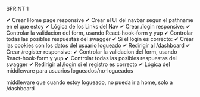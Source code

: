 SPRINT 1

✔ Crear Home page responsive
✔ Crear el UI del navbar segun el pathname en el que estoy
✔ Lógica de los Links del Nav
✔ Crear /login responsive:
    ✔ Controlar la validacion del form, usando React-hook-form y yup
    ✔ Controlar todas las posibles respuestas del swagger
    ✔ Si el login es correcto:
        ✔ Crear las cookies con los datos del usuario logueado
        ✔ Redirigir al /dashboard
✔ Crear /register responsive:
    ✔ Controlar la validacion del form, usando React-hook-form y yup
    ✔ Controlar todas las posibles respuestas del swagger
    ✔ Redirigir al /login si el registro es correcto
✔ Lógica del middleware para usuarios logueados/no-logueados


middleware que cuando estoy logueado, no pueda ir a home, solo a /dashboard
